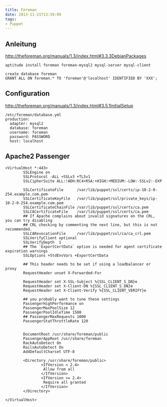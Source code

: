 ```yaml
---
title: Foreman
date: 2013-11-21T13:59:09
tags: 
- Puppet
---
```


## Anleitung

http://theforeman.org/manuals/1.3/index.html#3.3.3DebianPackages

    aptitude install foreman foreman-mysql2 mysql-server mysql-client

    create database foreman
    GRANT ALL ON foreman.* TO 'foreman'@'localhost' IDENTIFIED BY 'XXX';

## Configuration

http://theforeman.org/manuals/1.3/index.html#3.5.1InitialSetup

~~~
/etc/foreman/database.yml
production:
  adapter: mysql2
  database: foreman
  username: foreman
  password: PASSWORD
  host: localhost
~~~

## Apache2 Passenger

~~~
<VirtualHost *:443>
        SSLEngine on
        SSLProtocol -ALL +SSLv3 +TLSv1
        SSLCipherSuite ALL:!ADH:RC4+RSA:+HIGH:+MEDIUM:-LOW:-SSLv2:-EXP

        SSLCertificateFile      /var/lib/puppet/ssl/certs/ip-10-2-0-254.example.com.pem
        SSLCertificateKeyFile   /var/lib/puppet/ssl/private_keys/ip-10-2-0-254.example.com.pem
        SSLCertificateChainFile /var/lib/puppet/ssl/certs/ca.pem
        SSLCACertificateFile    /var/lib/puppet/ssl/certs/ca.pem
        ## If Apache complains about invalid signatures on the CRL, you can try disabling
        ## CRL checking by commenting the next line, but this is not recommended.
        SSLCARevocationFile     /var/lib/puppet/ssl/ca/ca_crl.pem
        SSLVerifyClient optional
        SSLVerifyDepth  1
        ## The `ExportCertData` option is needed for agent certificate expiration warnings
        SSLOptions +StdEnvVars +ExportCertData

        ## This header needs to be set if using a loadbalancer or proxy
        RequestHeader unset X-Forwarded-For

        RequestHeader set X-SSL-Subject %{SSL_CLIENT_S_DN}e
        RequestHeader set X-Client-DN %{SSL_CLIENT_S_DN}e
        RequestHeader set X-Client-Verify %{SSL_CLIENT_VERIFY}e

        ## you probably want to tune these settings
        PassengerHighPerformance on
        PassengerMaxPoolSize 12
        PassengerPoolIdleTime 1500
        ## PassengerMaxRequests 1000
        PassengerStatThrottleRate 120


        DocumentRoot /usr/share/foreman/public
        PassengerAppRoot /usr/share/foreman
        RackAutoDetect On
        RailsAutoDetect On
        AddDefaultCharset UTF-8

        <Directory /usr/share/foreman/public>
                <IfVersion < 2.4>
                 Allow from all
                </IfVersion>
                <IfVersion >= 2.4>
                 Require all granted
                </IfVersion>
        </Directory>

</VirtualHost>
~~~
